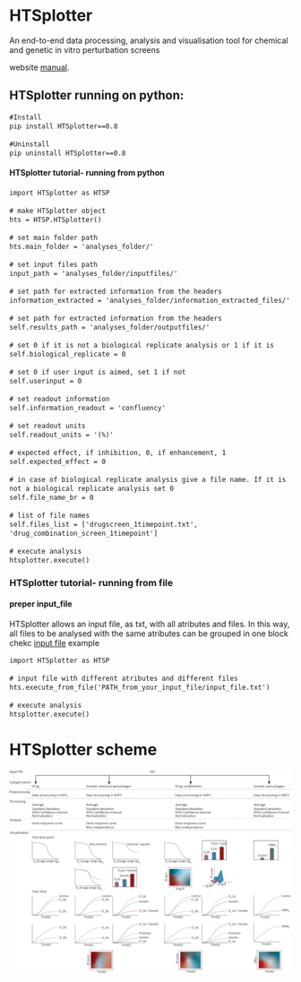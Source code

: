 # HTSplotter
An end-to-end data processing, analysis and visualisation tool for chemical and genetic in vitro perturbation screens

website [manual](HTSplotter/web/images/HTSplotterManual.pdf).

## HTSplotter running on python:

```
#Install
pip install HTSplotter==0.8

#Uninstall
pip uninstall HTSplotter==0.8

```

#### HTSplotter tutorial- running from python


```
import HTSplotter as HTSP

# make HTSplotter object
hts = HTSP.HTSplotter()

# set main folder path
hts.main_folder = 'analyses_folder/'

# set input files path
input_path = 'analyses_folder/inputfiles/'

# set path for extracted information from the headers
information_extracted = 'analyses_folder/information_extracted_files/'

# set path for extracted information from the headers
self.results_path = 'analyses_folder/outputfiles/'

# set 0 if it is not a biological replicate analysis or 1 if it is
self.biological_replicate = 0

# set 0 if user input is aimed, set 1 if not
self.userinput = 0

# set readout information
self.information_readout = 'confluency'

# set readout units
self.readout_units = '(%)'

# expected effect, if inhibition, 0, if enhancement, 1
self.expected_effect = 0

# in case of biological replicate analysis give a file name. If it is not a biological replicate analysis set 0
self.file_name_br = 0

# list of file names
self.files_list = ['drugscreen_1timepoint.txt', 'drug_combination_screen_1timepoint']

# execute analysis
htsplotter.execute()

```
### HTSplotter tutorial- running from file

#### preper input_file
HTSplotter allows an input file, as txt, with all atributes and files. In this way, all files to be analysed with the same atributes can be grouped in one block
chekc [input file](input_file.txt) example
```
import HTSplotter as HTSP

# input file with different atributes and different files
hts.execute_from_file('PATH_from_your_input_file/input_file.txt')

# execute analysis
htsplotter.execute()

```
# HTSplotter scheme
![](images/HTSplotter_scheme_GITHUB.png)
